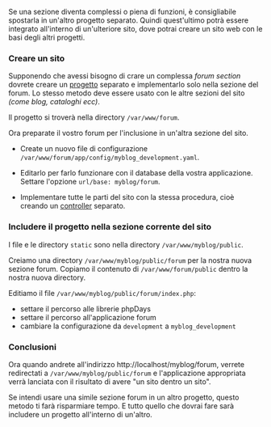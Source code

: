 Se una sezione diventa complessi o piena di funzioni, è consigliabile spostarla in un'altro progetto separato. Quindi quest'ultimo potrà essere integrato all'interno di un'ulteriore sito, dove potrai creare un sito web con le basi degli altri progetti.


### Creare un sito ###

Supponendo che avessi bisogno di crare un complessa _forum section_ dovrete creare un [progetto](ItInstall.md) separato e implementarlo solo nella sezione del forum. Lo stesso metodo deve essere usato con le altre sezioni del sito _(come blog, cataloghi ecc)_.

Il progetto si troverà nella directory `/var/www/forum`.

Ora preparate il vostro forum per l'inclusione in un'altra sezione del sito.
  * Create un nuovo file di configurazione `/var/www/forum/app/config/myblog_development.yaml`.
  * Editarlo per farlo funzionare con il database della vostra applicazione. Settare l'opzione `url/base: myblog/forum`.

  * Implementare tutte le parti del sito con la stessa procedura, cioè creando un [controller](ItController.md) separato.


### Includere il progetto nella sezione corrente del sito ###

I file e le directory `static` sono nella directory `/var/www/myblog/public`.

Creiamo una directory `/var/www/myblog/public/forum` per la nostra nuova sezione forum.
Copiamo il contenuto di `/var/www/forum/public` dentro la nostra nuova directory.

Editiamo il file `/var/www/myblog/public/forum/index.php`:
  * settare il percorso alle librerie phpDays
  * settare il percorso all'applicazione forum
  * cambiare la configurazione da `development` a `myblog_development`


### Conclusioni ###

Ora quando andrete all'indirizzo http://localhost/myblog/forum, verrete redirectati a `/var/www/myblog/public/forum` e l'applicazione appropriata verrà lanciata con il risultato di avere "un sito dentro un sito".

Se intendi usare una simile sezione forum in un altro progetto, questo metodo ti farà risparmiare tempo.
E tutto quello che dovrai fare sarà includere un progetto all'interno di un'altro.